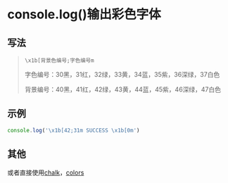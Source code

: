 # console.log()输出彩色字体

## 写法

>  `\x1b[背景色编号;字色编号m`
>
> 字色编号：30黑，31红，32绿，33黄，34蓝，35紫，36深绿，37白色
>
> 背景编号：40黑，41红，42绿，43黄，44蓝，45紫，46深绿，47白色

## 示例
```js
console.log('\x1b[42;31m SUCCESS \x1b[0m')
```

## 其他

或者直接使用[chalk](https://www.npmjs.com/package/chalk)，[colors](https://www.npmjs.com/package/colors)